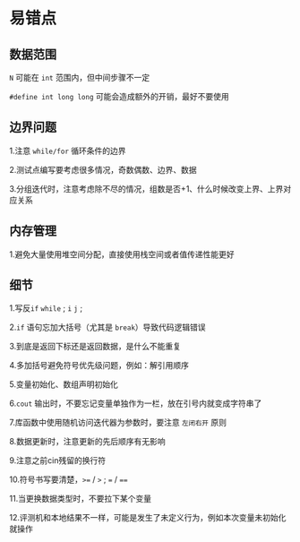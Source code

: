 # 易错点
## 数据范围 
`N` 可能在 `int` 范围内，但中间步骤不一定

`#define int long long` 可能会造成额外的开销，最好不要使用
## 边界问题
1.注意 `while/for` 循环条件的边界

2.测试点编写要考虑很多情况，奇数偶数、边界、数据

3.分组迭代时，注意考虑除不尽的情况，组数是否+1、什么时候改变上界、上界对应关系
## 内存管理
1.避免大量使用堆空间分配，直接使用栈空间或者值传递性能更好
## 细节
1.写反`if` `while` ; `i` `j` ; `` ``

2.`if` 语句忘加大括号（尤其是 `break`）导致代码逻辑错误

3.到底是返回下标还是返回数据，是什么不能重复

4.多加括号避免符号优先级问题，例如：解引用顺序

5.变量初始化、数组声明初始化

6.`cout` 输出时，不要忘记变量单独作为一栏，放在引号内就变成字符串了

7.库函数中使用随机访问迭代器为参数时，要注意 `左闭右开` 原则

8.数据更新时，注意更新的先后顺序有无影响

9.注意之前cin残留的换行符

10.符号书写要清楚，`>=` / `>`  ; `=` / `==`

11.当更换数据类型时，不要拉下某个变量

12.评测机和本地结果不一样，可能是发生了未定义行为，例如本次变量未初始化就操作

